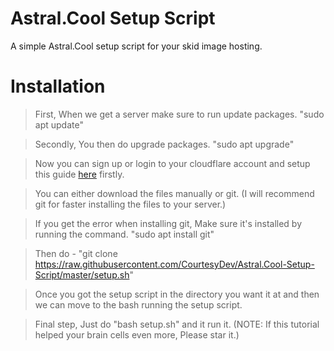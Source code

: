 # Astral.Cool Setup Script

A simple Astral.Cool setup script for your skid image hosting.

# Installation

> First, When we get a server make sure to run update packages. "sudo apt update"

> Secondly, You then do upgrade packages. "sudo apt upgrade"

> Now you can sign up or login to your cloudflare account and setup this guide [here](https://setup.elixr.host/cloudflare-setup/untitled) firstly.

> You can either download the files manually or git. (I will recommend git for faster installing the files to your server.)

> If you get the error when installing git, Make sure it's installed by running the command. "sudo apt install git"

> Then do - "git clone https://raw.githubusercontent.com/CourtesyDev/Astral.Cool-Setup-Script/master/setup.sh"

> Once you got the setup script in the directory you want it at and then we can move to the bash running the setup script.

> Final step, Just do "bash setup.sh" and it run it. (NOTE: If this tutorial helped your brain cells even more, Please star it.)
